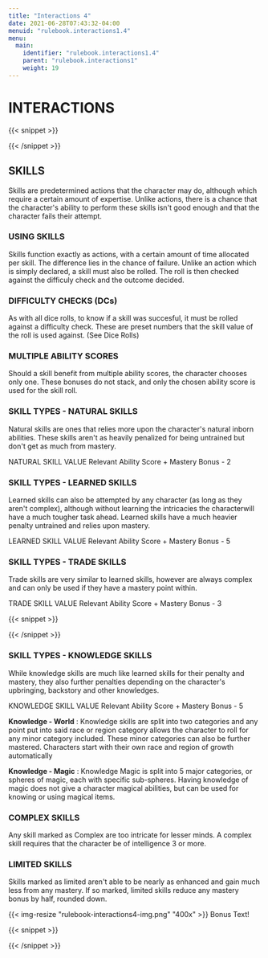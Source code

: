 ```yaml
---
title: "Interactions 4"
date: 2021-06-28T07:43:32-04:00
menuid: "rulebook.interactions1.4"
menu:
  main:
    identifier: "rulebook.interactions1.4"
    parent: "rulebook.interactions1"
    weight: 19
---
```


# INTERACTIONS

{{< snippet >}}<div class="bookpage-columns"><div class="bookpage-column">{{< /snippet >}}

## SKILLS
Skills are predetermined actions that the character may do, although which
require a certain amount of expertise. Unlike actions, there is a chance that
the character's ability to perform these skills isn't good enough and that the
character fails their attempt.

### USING SKILLS
Skills function exactly as actions, with a certain amount of time allocated per
skill. The difference lies in the chance of failure. Unlike an action which is
simply declared, a skill must also be rolled. The roll is then checked against
the difficuly check and the outcome decided.

### DIFFICULTY CHECKS (DCs)
As with all dice rolls, to know if a skill was succesful, it must be rolled
against a difficulty check. These are preset numbers that the skill value of
the roll is used against. (See Dice Rolls)

### MULTIPLE ABILITY SCORES
Should a skill benefit from multiple ability scores, the character chooses
only one. These bonuses do not stack, and only the chosen ability score is used
for the skill roll.

### SKILL TYPES - NATURAL SKILLS
Natural skills are ones that relies more upon the character's natural inborn
abilities. These skills aren't as heavily penalized for being untrained but
don't get as much from mastery.

NATURAL SKILL VALUE Relevant Ability Score + Mastery Bonus - 2

### SKILL TYPES - LEARNED SKILLS
Learned skills can also be attempted by any character (as long as they aren't
complex), although without learning the intricacies the characterwill have a
much tougher task ahead. Learned skills have a much heavier penalty untrained
and relies upon mastery.

LEARNED SKILL VALUE Relevant Ability Score + Mastery Bonus - 5

### SKILL TYPES - TRADE SKILLS
Trade skills are very similar to learned skills, however are always complex and
can only be used if they have a mastery point within.

TRADE SKILL VALUE Relevant Ability Score + Mastery Bonus - 3

{{< snippet >}}</div><div class="bookpage-column">{{< /snippet >}}

### SKILL TYPES - KNOWLEDGE SKILLS
While knowledge skills are much like learned skills for their penalty and mastery,
they also further penalties depending on the character's upbringing, backstory
and other knowledges.

KNOWLEDGE SKILL VALUE Relevant Ability Score + Mastery Bonus - 5

**Knowledge - World** : Knowledge skills are split into two categories and any
point put into said race or region category allows the character to roll for any
minor category included. These minor categories can also be further mastered.
Characters start with their own race and region of growth automatically

**Knowledge - Magic** : Knowledge Magic is split into 5 major categories, or
spheres of magic, each with specific sub-spheres. Having knowledge of magic
does not give a character magical abilities, but can be used for knowing or
using magical items.

### COMPLEX SKILLS
Any skill marked as Complex are too intricate for lesser minds. A complex skill
requires that the character be of intelligence 3 or more.

### LIMITED SKILLS
Skills marked as limited aren't able to be nearly as enhanced and gain much less
from any mastery. If so marked, limited skills reduce any mastery bonus by half,
rounded down.

{{< img-resize "rulebook-interactions4-img.png" "400x" >}}
Bonus Text!

{{< snippet >}}</div></div>{{< /snippet >}}
